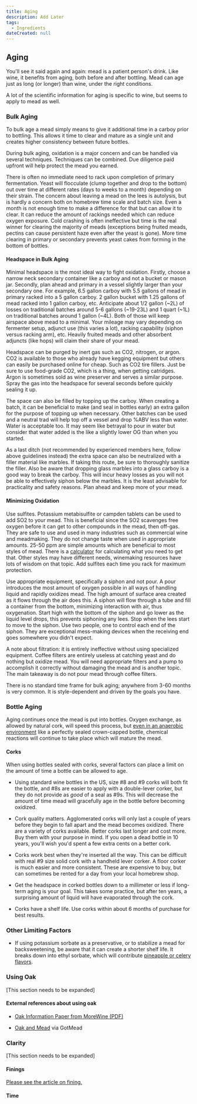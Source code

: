 ```yaml
---
title: Aging
description: Add Later
tags:
  - Ingredients
dateCreated: null
---
```


## Aging

You'll see it said again and again: mead is a patient person's drink. Like wine, it benefits from aging, both before and after bottling. Mead can age just as long (or longer) than wine, under the right conditions.

A lot of the scientific information for aging is specific to wine, but seems to apply to mead as well.

### Bulk Aging

To bulk age a mead simply means to give it additional time in a carboy prior to bottling. This allows it time to clear and mature as a single unit and creates higher consistency between future bottles.

During bulk aging, oxidation is a major concern and can be handled via several techniques.  Techniques can be combined.  Due diligence paid upfront will help protect the mead you earned.

There is often no immediate need to rack upon completion of primary fermentation.  Yeast will flocculate (clump together and drop to the bottom) out over time at different rates (days to weeks to a month) depending on their strain.  The concern about leaving a mead on the lees is autolysis, but is hardly a concern both on homebrew time scale and batch size.  Even a month is not enough time to make a difference for that but can allow it to clear.  It can reduce the amount of rackings needed which can reduce oxygen exposure.  Cold crashing is often ineffective but time is the real winner for clearing the majority of meads (exceptions being fruited meads, pectins can cause persistent haze even after the yeast is gone).  More time clearing in primary or secondary prevents yeast cakes from forming in the bottom of bottles.

#### Headspace in Bulk Aging

Minimal headspace is the most ideal way to fight oxidation.  Firstly, choose a narrow neck secondary container like a carboy and not a bucket or mason jar.  Secondly, plan ahead and primary in a vessel slightly larger than your secondary one.  For example, 6.5 gallon carboy with 5.5 gallons of mead in primary racked into a 5 gallon carboy.  2 gallon bucket with 1.25 gallons of mead racked into 1 gallon carboy, etc.  Anticipate about 1/2 gallon (~2L) of losses on traditional batches around 5-6 gallons (~19-23L) and 1 quart (~1L) on traditional batches around 1 gallon (~4L).  Both of those will keep airspace above mead to a minimal.  Your mileage may vary depending on fermenter setup, adjunct use (this varies a lot), racking capability (siphon versus racking arm), etc.  Heavily fruited meads and other absorbent adjuncts (like hops) will claim their share of your mead.

Headspace can be purged by inert gas such as CO2, nitrogen, or argon.  CO2 is available to those who already have kegging equipment but others can easily be purchased online for cheap.  Such as CO2 tire fillers.  Just be sure to use food-grade CO2, which is a thing, when getting catridges.  Argon is sometimes sold as wine preserver and serves a similar purpose.  Spray the gas into the headspace for several seconds before quickly sealing it up.

The space can also be filled by topping up the carboy. When creating a batch, it can be beneficial to make (and seal in bottles early) an extra gallon for the purpose of topping up when necessary.  Other batches can be used and a neutral trad will help top off a vessel and drop %ABV less than water.  Water is acceptable too.  It may seem like betrayal to pour in water but consider that water added is the like a slightly lower OG than when you started.

As a last ditch (not recommended by experienced members here, follow above guidelines instead) the extra space can also be neutralized with a filler material like marbles. If taking this route, be sure to thoroughly sanitize the filler. Also be aware that dropping glass marbles into a glass carboy is a good way to break the carboy.  This will incur heavy losses as you will not be able to effectively siphon below the marbles.  It is the least advisable for practicality and safety reasons.  Plan ahead and keep more of your mead.

#### Minimizing Oxidation

Use sulfites.  Potassium metabisulfite or campden tablets can be used to add SO2 to your mead.  This is beneficial since the SO2 scavenges free oxygen before it can get to other compounds in the mead, then off-gas.  They are safe to use and used in many industries such as commercial wine and meadmaking.  They do not change taste when used in appropriate amounts.  25-50 ppm are simple amounts which are beneficial to most styles of mead.  There is a [calculator](https://winemakermag.com/resource/1301-sulfite-calculator) for calculating what you need to get that.  Other styles may have different needs, winemaking resources have lots of wisdom on that topic.  Add sulfites each time you rack for maximum protection.

Use appropriate equipment, specifically a siphon and not pour.  A pour introduces the most amount of oxygen possible in all ways of handling liquid and rapidly oxidizes mead.  The high amount of surface area created as it flows through the air does this.  A siphon will flow through a tube and fill a container from the bottom, minimizing interaction with air, thus oxygenation.  Start high with the bottom of the siphon and go lower as the liquid level drops, this prevents siphoning any lees.  Stop when the lees start to move to the siphon.  Use two people, one to control each end of the siphon.  They are exceptional mess-making devices when the receiving end goes somewhere you didn't expect.

A note about filtration: it is entirely ineffective without using specialized equipment.  Coffee filters are entirely useless at catching yeast and do nothing but oxidize mead.  You will need appropriate filters and a pump to accomplish it correctly without damaging the mead and is another topic.  The main takeaway is do not pour mead through coffee filters.

There is no standard time frame for bulk aging; anywhere from 3-60 months is very common.  It is style-dependent and driven by the goals you have.

### Bottle Aging

Aging continues once the mead is put into bottles. Oxygen exchange, as allowed by natural cork, will speed this process, but [even in an anaerobic environment](http://www.jancisrobinson.com/articles/study-proves-oxygen-not-necessary-for-wine-ageing) like a perfectly sealed crown-capped bottle, chemical reactions will continue to take place which will mature the mead.

#### Corks

When using bottles sealed with corks, several factors can place a limit on the amount of time a bottle can be allowed to age.

- Using standard wine bottles in the US, size #8 and #9 corks will both fit the bottle, and #8s are easier to apply with a double-lever corker, but they do not provide as _good_ of a seal as #9s. This will decrease the amount of time mead will gracefully age in the bottle before becoming oxidized.

- Cork quality matters. Agglomerated corks will only last a couple of years before they begin to fall apart and the mead becomes oxidized. There are a variety of corks available. Better corks last longer and cost more. Buy them with your purpose in mind. If you open a dead bottle in 10 years, you'll wish you'd spent a few extra cents on a better cork.

- Corks work best when they're inserted all the way. This can be difficult with real #9 size solid cork with a handheld lever corker. A floor corker is much easier and more consistent. These are expensive to buy, but can sometimes be rented for a day from your local homebrew shop.

- Get the headspace in corked bottles down to a millimeter or less if long-term aging is your goal. This takes some practice, but after ten years, a surprising amount of liquid will have evaporated through the cork.

- Corks have a shelf life. Use corks within about 6 months of purchase for best results.

### Other Limiting Factors

- If using potassium sorbate as a preservative, or to stabilize a mead for backsweetening, be aware that it can create a shorter shelf life. It breaks down into ethyl sorbate, which will contribute [pineapple or celery flavors](http://winemakersacademy.com/potassium-sorbate-wine-making/).

### Using Oak

[This section needs to be expanded]

#### External references about using oak

- [Oak Information Paper from MoreWine (PDF)](https://morewinemaking.com/web_files/intranet.morebeer.com/files/oakinfopaper09.pdf)

- [Oak and Mead](https://gotmead.com/blog/articles/effects-of-oak-on-mead/) via GotMead

### Clarity

[This section needs to be expanded]

#### Finings

[Please see the article on fining.](/process/fining)

#### Time